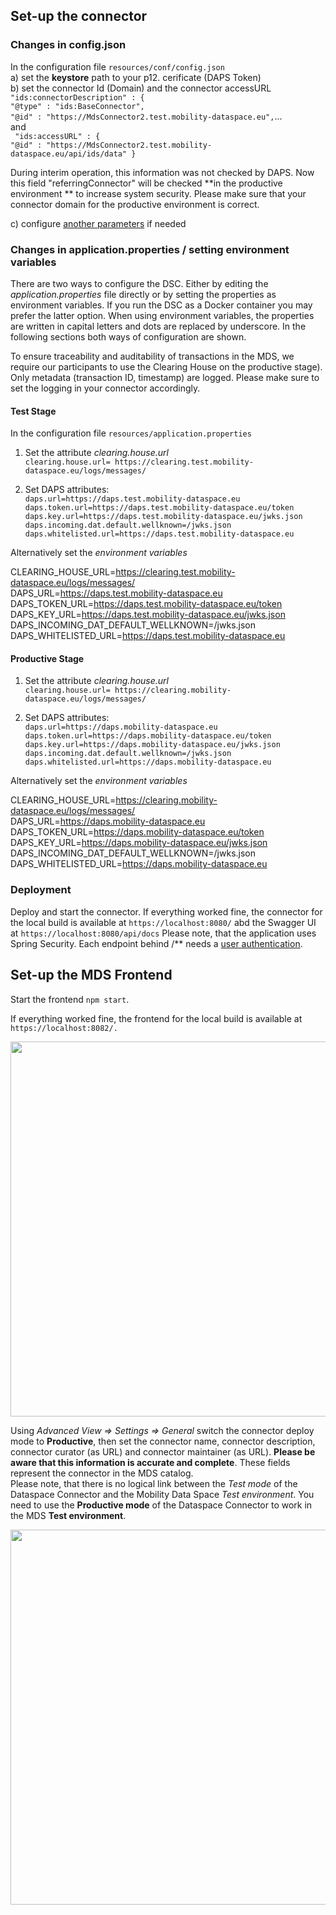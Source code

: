 ## Set-up the connector

### Changes in config.json

In the configuration file `resources/conf/config.json` <br>
a) set the **keystore** path to your p12. cerificate (DAPS Token) <br>
b) set the connector Id (Domain) and the connector accessURL <br>
`"ids:connectorDescription" : {`<br>
    `"@type" : "ids:BaseConnector",`<br>
    `"@id" : "https://MdsConnector2.test.mobility-dataspace.eu",`...<br>
and <br>
` "ids:accessURL" : {`<br>
        `"@id" : "https://MdsConnector2.test.mobility-dataspace.eu/api/ids/data" }`<br>

During interim operation, this information was not checked by DAPS. Now this field "referringConnector" will be checked **in the productive environment ** to increase system security. Please make sure that your connector domain for the productive environment is correct.

c) configure [another parameters](https://international-data-spaces-association.github.io/DataspaceConnector/Deployment/Configuration) if needed


### Changes in application.properties / setting environment variables

There are two ways to configure the DSC. Either by editing the _application.properties_ file directly or by setting the properties as environment variables. If you run the DSC as a Docker container you may prefer the latter option. When using environment variables, the properties are written in capital letters and dots are replaced by underscore. In the following sections both ways of configuration are shown.

To ensure traceability and auditability of transactions in the MDS, we require our participants to use the Clearing House on the productive stage). Only metadata (transaction ID, timestamp) are logged. Please make sure to set the logging in your connector accordingly.

#### Test Stage

In the configuration file `resources/application.properties` <br>

1. Set the attribute _clearing.house.url_<br>
`clearing.house.url= https://clearing.test.mobility-dataspace.eu/logs/messages/`

2. Set DAPS attributes:<br>
`daps.url=https://daps.test.mobility-dataspace.eu`<br>
`daps.token.url=https://daps.test.mobility-dataspace.eu/token`<br>
`daps.key.url=https://daps.test.mobility-dataspace.eu/jwks.json`<br>
`daps.incoming.dat.default.wellknown=/jwks.json`<br>
`daps.whitelisted.url=https://daps.test.mobility-dataspace.eu`<br>

Alternatively set the _environment variables_<br>

CLEARING_HOUSE_URL=https://clearing.test.mobility-dataspace.eu/logs/messages/<br>
DAPS_URL=https://daps.test.mobility-dataspace.eu<br>
DAPS_TOKEN_URL=https://daps.test.mobility-dataspace.eu/token<br>
DAPS_KEY_URL=https://daps.test.mobility-dataspace.eu/jwks.json<br>
DAPS_INCOMING_DAT_DEFAULT_WELLKNOWN=/jwks.json<br>
DAPS_WHITELISTED_URL=https://daps.test.mobility-dataspace.eu

#### Productive Stage

1. Set the attribute _clearing.house.url_<br>
`clearing.house.url= https://clearing.mobility-dataspace.eu/logs/messages/`

2. Set DAPS attributes:<br>
`daps.url=https://daps.mobility-dataspace.eu`<br>
`daps.token.url=https://daps.mobility-dataspace.eu/token`<br>
`daps.key.url=https://daps.mobility-dataspace.eu/jwks.json`<br>
`daps.incoming.dat.default.wellknown=/jwks.json`<br>
`daps.whitelisted.url=https://daps.mobility-dataspace.eu`<br>

Alternatively set the _environment variables_<br>

CLEARING_HOUSE_URL=https://clearing.mobility-dataspace.eu/logs/messages/<br>
DAPS_URL=https://daps.mobility-dataspace.eu<br>
DAPS_TOKEN_URL=https://daps.mobility-dataspace.eu/token<br>
DAPS_KEY_URL=https://daps.mobility-dataspace.eu/jwks.json<br>
DAPS_INCOMING_DAT_DEFAULT_WELLKNOWN=/jwks.json<br>
DAPS_WHITELISTED_URL=https://daps.mobility-dataspace.eu

### Deployment

Deploy and start the connector. If everything worked fine, the connector for the local build is available at `https://localhost:8080/` abd the Swagger UI at `https://localhost:8080/api/docs`
Please note, that the application uses Spring Security. Each endpoint behind /** needs a [user authentication](https://international-data-spaces-association.github.io/DataspaceConnector/Deployment/Configuration#authentication). 

## Set-up the MDS Frontend

Start the frontend `npm start`. 

If everything worked fine, the frontend for the local build is available at `https://localhost:8082/.` 

<img src="https://user-images.githubusercontent.com/91048868/169023128-e79a8770-0469-4264-9894-9ceed79deba8.jpg" width=600><br>

Using _Advanced View => Settings => General_ switch the connector deploy mode to **Productive**, then set the connector name, connector description, connector curator (as URL) and connector maintainer (as URL).
**Please be aware that this information is accurate and complete**. These fields represent the connector in the MDS catalog.<br>
Please note, that there is no logical link between the _Test mode_ of the Dataspace Connector and the Mobility Data Space _Test environment_. You need to use the **Productive mode** of the Dataspace Connector to work in the MDS **Test environment**.

<img src="https://user-images.githubusercontent.com/91048868/169081507-66ef0389-08ab-47ac-a240-4e588a9e6752.jpg" width=600>